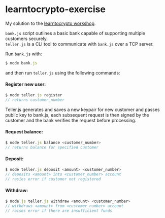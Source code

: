 # learntocrypto-exercise

My solution to the [learntocrypto workshop](https://github.com/sodium-friends/learntocrypto).

`bank.js` script outlines a basic bank capable of supporting multiple customers securely.  
`teller.js` is a CLI tool to communicate with `bank.js` over a TCP server. 

Run `bank.js` with:
```javascript
$ node bank.js
```
and then run `teller.js` using the following commands:

#### Register new user:
```javascript
$ node teller.js register  
// returns customer_number
```

   Teller.js generates and saves a new keypair for new customer and passes public key to bank.js, each subsequent request is then signed by the customer and the bank verifies the request before processing.
  
#### Request balance:
```javascript
$ node teller.js balance <customer_number>  
// returns balance for specified customer
```

#### Deposit:
```javascript
$ node teller.js deposit <amount> <customer_number>  
// deposits <amount> into <customer_number> account
// rasies error if customer not registered
```

#### Withdraw:
```javascript
$ node.js teller.js withdraw <amount> <customer_number>  
// withdraws <amount> from <customer_number> account  
// raises error if there are insufficient funds
```